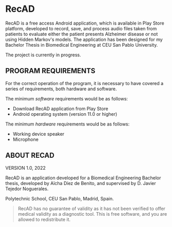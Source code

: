 # RecAD

RecAD is a free access Android application, which is available in Play Store platform, developed to record, save, and process audio files taken from patients to evaluate either the patient presents Alzheimer disease or not using Hidden Markov's models.
The application has been designed for my Bachelor Thesis in Biomedical Engineering at CEU San Pablo University. 

The project is currently in progress.

## PROGRAM REQUIREMENTS

For the correct operation of the program, it is necessary to have covered a series of requirements, both hardware and software.

The minimum _software_ requirements would be as follows:
-	Download RecAD application from Play Store
- Android operating system (version 11.0 or higher)

The minimum _hardware_ requirements would be as follows:
- Working device speaker
- Microphone


## ABOUT RECAD
VERSION 1.0, 2022

RecAD is an application developed for a Biomedical Engineering Bachelor thesis, developed by Aïcha Díez de Benito, and supervised by D. Javier Tejedor Noguerales. 

Polytechnic School, CEU San Pablo, Madrid, Spain. 

> RecAD has no guarantee of validity as it has not been verified to offer medical validity as a diagnostic tool. This is free software, and you are allowed to redistribute it.





